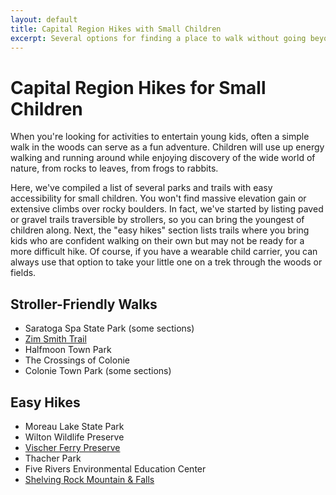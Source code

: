 ```yaml
---
layout: default
title: Capital Region Hikes with Small Children
excerpt: Several options for finding a place to walk without going beyond your kids' limits
---
```


<h1>Capital Region Hikes for Small Children</h1>

<p>When you're looking for activities to entertain young kids, often a simple walk in the woods can serve as a fun adventure. Children will use up energy walking and running around while enjoying discovery of the wide world of nature, from rocks to leaves, from frogs to rabbits.</p>

<p>Here, we've compiled a list of several parks and trails with easy accessibility for small children. You won't find massive elevation gain or extensive climbs over rocky boulders. In fact, we've started by listing paved or gravel trails traversible by strollers, so you can bring the youngest of children along. Next, the "easy hikes" section lists trails where you bring kids who are confident walking on their own but may not be ready for a more difficult hike. Of course, if you have a wearable child carrier, you can always use that option to take your little one on a trek through the woods or fields.</p>

<h2>Stroller-Friendly Walks</h2>
<ul>
	<li>Saratoga Spa State Park (some sections)</li>
	<li><a href="http://newyorktrailheads.com/2016/04/09/Zim-Smith-Trail.html">Zim Smith Trail</a></li>
	<li>Halfmoon Town Park</li>
	<li>The Crossings of Colonie</li>
	<li>Colonie Town Park (some sections)</li>
</ul>

<h2>Easy Hikes</h2>
<ul>
	<li>Moreau Lake State Park</li>
	<li>Wilton Wildlife Preserve</li>
	<li><a href="http://newyorktrailheads.com/2016/07/09/Vischer-Ferry-Preserve.html">Vischer Ferry Preserve</a></li>
	<li>Thacher Park</li>
	<li>Five Rivers Environmental Education Center</li>
	<li><a href="http://newyorktrailheads.com/2016/04/23/Shelving-Rock-Mountain.html">Shelving Rock Mountain &amp; Falls</a></li>
</ul>

